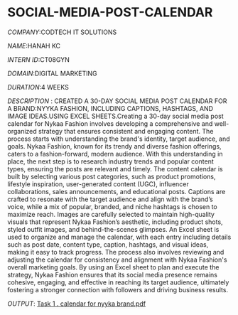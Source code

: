 # SOCIAL-MEDIA-POST-CALENDAR

*COMPANY*:CODTECH IT SOLUTIONS

*NAME*:HANAH KC

*INTERN ID*:CT08GYN

*DOMAIN*:DIGITAL MARKETING

*DURATION*:4 WEEKS

*DESCRIPTION* : CREATED A 30-DAY SOCIAL MEDIA POST
CALENDAR FOR A BRAND:NYYKA FASHION, INCLUDING
CAPTIONS, HASHTAGS, AND IMAGE
IDEAS.USING EXCEL SHEETS.Creating a 30-day social media post calendar for Nykaa Fashion involves developing a comprehensive and well-organized strategy that ensures consistent and engaging content. The process starts with understanding the brand's identity, target audience, and goals. Nykaa Fashion, known for its trendy and diverse fashion offerings, caters to a fashion-forward, modern audience. With this understanding in place, the next step is to research industry trends and popular content types, ensuring the posts are relevant and timely. The content calendar is built by selecting various post categories, such as product promotions, lifestyle inspiration, user-generated content (UGC), influencer collaborations, sales announcements, and educational posts. Captions are crafted to resonate with the target audience and align with the brand’s voice, while a mix of popular, branded, and niche hashtags is chosen to maximize reach. Images are carefully selected to maintain high-quality visuals that represent Nykaa Fashion’s aesthetic, including product shots, styled outfit images, and behind-the-scenes glimpses. An Excel sheet is used to organize and manage the calendar, with each entry including details such as post date, content type, caption, hashtags, and visual ideas, making it easy to track progress. The process also involves reviewing and adjusting the calendar for consistency and alignment with Nykaa Fashion's overall marketing goals. By using an Excel sheet to plan and execute the strategy, Nykaa Fashion ensures that its social media presence remains cohesive, engaging, and effective in reaching its target audience, ultimately fostering a stronger connection with followers and driving business results.

*OUTPUT*: [Task 1 . calendar for nyyka brand.pdf](https://github.com/user-attachments/files/18550029/Task.1.calendar.for.nyyka.brand.pdf)
